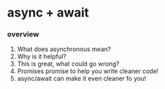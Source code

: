# async + await
### overview
1. What does asynchronous mean? 
1. Why is it helpful?
1. This is great, what could go wrong? 
1. Promises promise to help you write cleaner code!
1. async/await can make it even cleaner fo you! 

